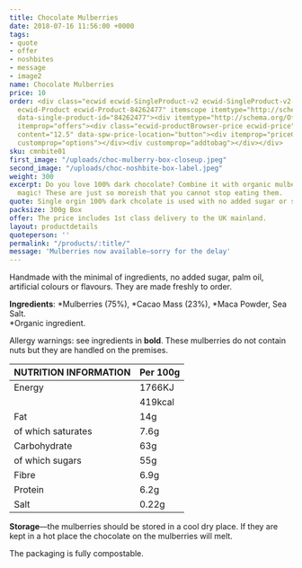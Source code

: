 ```yaml
---
title: Chocolate Mulberries
date: 2018-07-16 11:56:00 +0000
tags:
- quote
- offer
- noshbites
- message
- image2
name: Chocolate Mulberries
price: 10
order: <div class="ecwid ecwid-SingleProduct-v2 ecwid-SingleProduct-v2-bordered ecwid-SingleProduct-v2-centered
  ecwid-Product ecwid-Product-84262477" itemscope itemtype="http://schema.org/Product"
  data-single-product-id="84262477"><div itemtype="http://schema.org/Offer" itemscope
  itemprop="offers"><div class="ecwid-productBrowser-price ecwid-price" itemprop="price"
  content="12.5" data-spw-price-location="button"><div itemprop="priceCurrency" content="GBP"></div></div></div><div
  customprop="options"></div><div customprop="addtobag"></div></div>
sku: cmnbite01
first_image: "/uploads/choc-mulberry-box-closeup.jpeg"
second_image: "/uploads/choc-noshbite-box-label.jpeg"
weight: 300
excerpt: Do you love 100% dark chocolate? Combine it with organic mulberries and you have
  magic! These are just so moreish that you cannot stop eating them.
quote: Single orgin 100% dark chcolate is used with no added sugar or sweeteners. You just taste the chocolate and the sweetness of the mulberries—perfect.
packsize: 300g Box
offer: The price includes 1st class delivery to the UK mainland.
layout: productdetails
quoteperson: ''
permalink: "/products/:title/"
message: 'Mulberries now available—sorry for the delay'
---
```


Handmade with the minimal of ingredients, no added sugar, palm oil, artificial colours or flavours. They are made freshly to order.

**Ingredients**: *Mulberries (75%), *Cacao Mass (23%),  *Maca Powder, Sea Salt.  
*Organic ingredient.

Allergy warnings: see ingredients in **bold**. These mulberries do not contain nuts but they are handled on the premises.


| NUTRITION INFORMATION | Per 100g |
| --------------------- | -------- |
| Energy                | 1766KJ   |
|                       | 419kcal  |
| Fat                   | 14g      |
| of which saturates    | 7.6g     |
| Carbohydrate          | 63g      |
| of which sugars       | 55g      |
| Fibre                 | 6.9g     |
| Protein               | 6.2g     |
| Salt                  | 0.22g    |

**Storage**—the mulberries should be stored in a cool dry place. If they are kept in a hot place the chocolate on the mulberries will melt.

The packaging is fully compostable.
